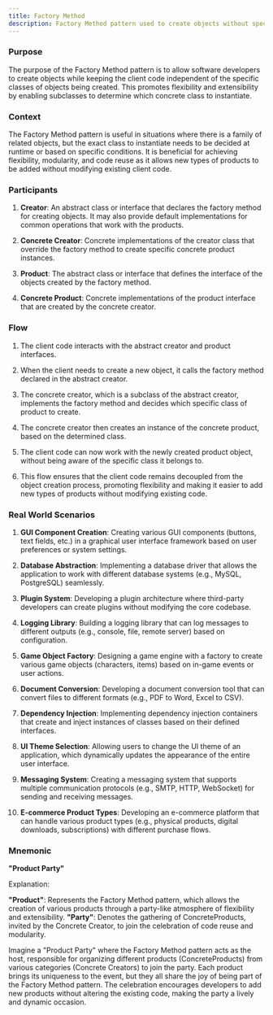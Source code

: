 ```yaml
---
title: Factory Method
description: Factory Method pattern used to create objects without specifying the exact class of the object that will be created.
---
```


### Purpose

The purpose of the Factory Method pattern is to allow software developers to create objects while keeping the client code independent of the specific classes of objects being created. This promotes flexibility and extensibility by enabling subclasses to determine which concrete class to instantiate.

### Context

The Factory Method pattern is useful in situations where there is a family of related objects, but the exact class to instantiate needs to be decided at runtime or based on specific conditions. It is beneficial for achieving flexibility, modularity, and code reuse as it allows new types of products to be added without modifying existing client code.

### Participants

1. **Creator**: An abstract class or interface that declares the factory method for creating objects. It may also provide default implementations for common operations that work with the products.

2. **Concrete Creator**: Concrete implementations of the creator class that override the factory method to create specific concrete product instances.

3. **Product**: The abstract class or interface that defines the interface of the objects created by the factory method.

4. **Concrete Product**: Concrete implementations of the product interface that are created by the concrete creator.

### Flow

1. The client code interacts with the abstract creator and product interfaces.

2. When the client needs to create a new object, it calls the factory method declared in the abstract creator.

3. The concrete creator, which is a subclass of the abstract creator, implements the factory method and decides which specific class of product to create.

4. The concrete creator then creates an instance of the concrete product, based on the determined class.

5. The client code can now work with the newly created product object, without being aware of the specific class it belongs to.

6. This flow ensures that the client code remains decoupled from the object creation process, promoting flexibility and making it easier to add new types of products without modifying existing code.

### Real World Scenarios

1. **GUI Component Creation**: Creating various GUI components (buttons, text fields, etc.) in a graphical user interface framework based on user preferences or system settings.

2. **Database Abstraction**: Implementing a database driver that allows the application to work with different database systems (e.g., MySQL, PostgreSQL) seamlessly.

3. **Plugin System**: Developing a plugin architecture where third-party developers can create plugins without modifying the core codebase.

4. **Logging Library**: Building a logging library that can log messages to different outputs (e.g., console, file, remote server) based on configuration.

5. **Game Object Factory**: Designing a game engine with a factory to create various game objects (characters, items) based on in-game events or user actions.

6. **Document Conversion**: Developing a document conversion tool that can convert files to different formats (e.g., PDF to Word, Excel to CSV).

7. **Dependency Injection**: Implementing dependency injection containers that create and inject instances of classes based on their defined interfaces.

8. **UI Theme Selection**: Allowing users to change the UI theme of an application, which dynamically updates the appearance of the entire user interface.

9. **Messaging System**: Creating a messaging system that supports multiple communication protocols (e.g., SMTP, HTTP, WebSocket) for sending and receiving messages.

10. **E-commerce Product Types**: Developing an e-commerce platform that can handle various product types (e.g., physical products, digital downloads, subscriptions) with different purchase flows.


### Mnemonic

**"Product Party"**

Explanation:

**"Product"**: Represents the Factory Method pattern, which allows the creation of various products through a party-like atmosphere of flexibility and extensibility.
**"Party"**: Denotes the gathering of ConcreteProducts, invited by the Concrete Creator, to join the celebration of code reuse and modularity.

Imagine a "Product Party" where the Factory Method pattern acts as the host, responsible for organizing different products (ConcreteProducts) from various categories (Concrete Creators) to join the party. Each product brings its uniqueness to the event, but they all share the joy of being part of the Factory Method pattern. The celebration encourages developers to add new products without altering the existing code, making the party a lively and dynamic occasion.



